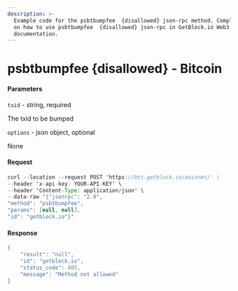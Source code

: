 ```yaml
---
description: >-
  Example code for the psbtbumpfee  {disallowed} json-rpc method. Сomplete guide
  on how to use psbtbumpfee  {disallowed} json-rpc in GetBlock.io Web3
  documentation.
---
```


# psbtbumpfee {disallowed} - Bitcoin

#### Parameters

`txid` - string, required

The txid to be bumped

`options` - json object, optional

None

#### Request

```java
curl --location --request POST 'https://btc.getblock.io/mainnet/' \
--header 'x-api-key: YOUR-API-KEY' \
--header 'Content-Type: application/json' \
--data-raw '{"jsonrpc": "2.0",
"method": "psbtbumpfee",
"params": [null, null],
"id": "getblock.io"}'
```

#### Response

```java
{
    "result": "null",
    "id": "getblock.io",
    "status_code": 405,
    "message": "Method not allowed"
}
```
